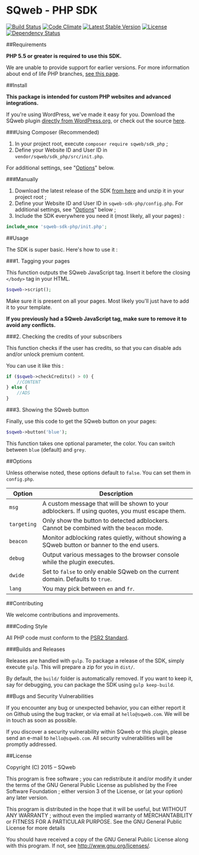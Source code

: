SQweb - PHP SDK
===

[![Build Status](https://travis-ci.org/SQweb-team/SQweb-SDK-PHP.svg?branch=master)](https://travis-ci.org/SQweb-team/SQweb-SDK-PHP)
[![Code Climate](https://codeclimate.com/github/SQweb-team/SQweb-SDK-PHP/badges/gpa.svg)](https://codeclimate.com/github/SQweb-team/SQweb-SDK-PHP)
[![Latest Stable Version](https://poser.pugx.org/sqweb/sdk_php/v/stable)](https://packagist.org/packages/sqweb/sdk_php)
[![License](https://poser.pugx.org/sqweb/sdk_php/license)](https://packagist.org/packages/sqweb/sdk_php)
[![Dependency Status](https://www.versioneye.com/user/projects/5650b42bff016c002c00056f/badge.svg)](https://www.versioneye.com/user/projects/5650b42bff016c002c00056f)

##Requirements

**PHP 5.5 or greater is required to use this SDK.**

We are unable to provide support for earlier versions. For more information about end of life PHP branches, [see this page](http://php.net/supported-versions.php).

##Install

**This package is intended for custom PHP websites and advanced integrations.**

If you're using WordPress, we've made it easy for you. Download the SQweb plugin [directly from WordPress.org](https://wordpress.org/plugins/sqweb/), or check out the source [here](https://github.com/SQweb-team/SQweb-WordPress-Plugin).

###Using Composer (Recommended)

1. In your project root, execute `composer require sqweb/sdk_php` ;
2. Define your Website ID and User ID in `vendor/sqweb/sdk_php/src/init.php`.

For additional settings, see "[Options](#options)" below.

###Manually

1. Download the latest release of the SDK [from here](https://github.com/SQweb-team/SQweb-SDK-PHP/releases) and unzip it in your project root ;
2. Define your Website ID and User ID in `sqweb-sdk-php/config.php`. For additional settings, see "[Options](#options)" below ;
3. Include the SDK everywhere you need it (most likely, all your pages) :

```php
include_once 'sqweb-sdk-php/init.php';
```

##Usage

The SDK is super basic. Here's how to use it :

###1. Tagging your pages

This function outputs the SQweb JavaScript tag. Insert it before the closing `</body>` tag in your HTML.

```php
$sqweb->script();
```

Make sure it is present on all your pages. Most likely you'll just have to add it to your template.

**If you previously had a SQweb JavaScript tag, make sure to remove it to avoid any conflicts.**

###2. Checking the credits of your subscribers

This function checks if the user has credits, so that you can disable ads and/or unlock premium content.

You can use it like this :

```php
if ($sqweb->checkCredits() > 0) {
    //CONTENT
} else {
    //ADS
}
```

###3. Showing the SQweb button

Finally, use this code to get the SQweb button on your pages:

```php
$sqweb->button('blue');
```

This function takes one optional parameter, the color. You can switch between `blue` (default) and `grey`.

##Options

Unless otherwise noted, these options default to `false`. You can set them in `config.php`.

|Option|Description
|---|---|
|`msg`|A custom message that will be shown to your adblockers. If using quotes, you must escape them.|
|`targeting`|Only show the button to detected adblockers. Cannot be combined with the `beacon` mode.|
|`beacon`|Monitor adblocking rates quietly, without showing a SQweb button or banner to the end users.|
|`debug`|Output various messages to the browser console while the plugin executes.|
|`dwide`|Set to `false` to only enable SQweb on the current domain. Defaults to `true`.|
|`lang`|You may pick between `en` and `fr`.|


##Contributing

We welcome contributions and improvements.

###Coding Style

All PHP code must conform to the [PSR2 Standard](http://www.php-fig.org/psr/psr-2/).

###Builds and Releases

Releases are handled with `gulp`. To package a release of the SDK, simply execute `gulp`. This will prepare a zip for you in `dist/`.

By default, the `build/` folder is automatically removed. If you want to keep it, say for debugging, you can package the SDK using `gulp keep-build`.

##Bugs and Security Vulnerabilities

If you encounter any bug or unexpected behavior, you can either report it on Github using the bug tracker, or via email at `hello@sqweb.com`. We will be in touch as soon as possible.

If you discover a security vulnerability within SQweb or this plugin, please send an e-mail to `hello@sqweb.com`. All security vulnerabilities will be promptly addressed.

##License

Copyright (C) 2015 – SQweb

This program is free software ; you can redistribute it and/or modify it under the terms of the GNU General Public License as published by the Free Software Foundation ; either version 3 of the License, or (at your option) any later version.

This program is distributed in the hope that it will be useful, but WITHOUT ANY WARRANTY ; without even the implied warranty of MERCHANTABILITY or FITNESS FOR A PARTICULAR PURPOSE. See the GNU General Public License for more details

You should have received a copy of the GNU General Public License along with this program.  If not, see <http://www.gnu.org/licenses/>.